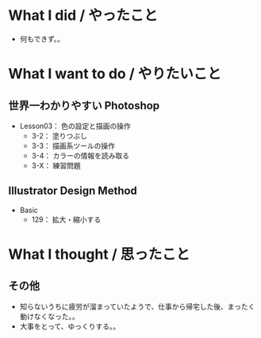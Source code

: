 # What I did / やったこと
- 何もできず。。

# What I want to do / やりたいこと
## 世界一わかりやすい Photoshop
- Lesson03： 色の設定と描画の操作
    - 3-2： 塗りつぶし
    - 3-3： 描画系ツールの操作
    - 3-4： カラーの情報を読み取る
    - 3-X： 練習問題

## Illustrator Design Method
- Basic
    - 129： 拡大・縮小する

# What I thought / 思ったこと
## その他
- 知らないうちに疲労が溜まっていたようで、仕事から帰宅した後、まったく動けなくなった。。
- 大事をとって、ゆっくりする。。
